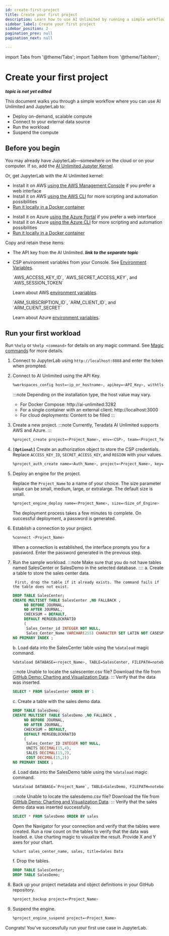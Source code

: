 ```yaml
---
id: create-first-project
title: Create your first project
description: Learn how to use AI Unlimited by running a simple workflow in a Jupyter notebook.
sidebar_label: Create your first project
sidebar_position: 2
pagination_prev: null
pagination_next: null

---
```

import Tabs from '@theme/Tabs';
import TabItem from '@theme/TabItem';

# Create your first project

***topic is not yet edited***

This document walks you through a simple workflow where you can use AI Unlimited and JupyterLab to:

* Deploy on-demand, scalable compute
* Connect to your external data source
* Run the workload
* Suspend the compute

## Before you begin

You may already have JupyterLab&mdash;somewhere on the cloud or on your computer. If so, add the [AI Unlimited Jupyter Kernel](https://downloads.teradata.com/download/tools/teradata-ai-unlimited-jupyter-kernel).

Or, get JupyterLab with the AI Unlimited kernel:

<Tabs>
<TabItem value="aws1" label="AWS">

- Install it on AWS [using the AWS Management Console](/docs/install-ai-unlimited/production/AWS/install-jupyter/aws-console-deploy-jupyter.md) if you prefer a web interface
- Install it on AWS [using the AWS CLI](/docs/install-ai-unlimited/production/AWS/install-jupyter/aws-cli-deploy-jupyter.md) for more scripting and automation possibilities 
- [Run it locally in a Docker container](/docs/install-ai-unlimited/production/AWS/install-jupyter/aws-run-jupyter-docker)

</TabItem>
<TabItem value="azure" label="Azure">

- Install it on Azure [using the Azure Portal](/docs/install-ai-unlimited/production/Azure/install-jupyterlab/prod-azure-portal-deploy-jupyter.md) if you prefer a web interface 
- Install it on Azure [using the Azure CLI](/docs/install-ai-unlimited/production/Azure/install-jupyterlab/prod-azure-cli-deploy-jupyter.md) for more scripting and automation possibilities 
- [Run it locally in a Docker container](/docs/install-ai-unlimited/production/Azure/install-jupyterlab/azure-docker-run-jupyter.md)


</TabItem>
</Tabs>


Copy and retain these items:

- The API key from the AI Unlimited. ***link to the separate topic***

- CSP environment variables from your Console. See [Environment Variables](https://docs.aws.amazon.com/sdkref/latest/guide/environment-variables.html).

  <Tabs>
    <TabItem value="aws" label="AWS" default>
    `AWS_ACCESS_KEY_ID`, `AWS_SECRET_ACCESS_KEY`, and `AWS_SESSION_TOKEN`

  Learn about AWS [environment variables](https://docs.aws.amazon.com/sdkref/latest/guide/environment-variables.html).
  
  </TabItem>
    <TabItem value="azure" label="Azure">
    `ARM_SUBSCRIPTION_ID`, `ARM_CLIENT_ID`, and `ARM_CLIENT_SECRET`

  Learn about Azure [environment variables](https://github.com/paulbouwer/terraform-azure-quickstarts-samples/blob/master/README.md#azure-authentication).
  
  </TabItem>
    </Tabs> 


## Run your first workload

Run `%help` or `%help <command>` for details on any magic command. See [Magic commands](/docs/explore-and-analyze-data/magic-commands.md) for more details.

1. Connect to JupyterLab using `http://localhost:8888` and enter the token when prompted.
2. Connect to AI Unlimited using the API Key.
    ```bash
    %workspaces_config host=<ip_or_hostname>, apikey=<API_Key>, withtls=F
    ```
    :::note
    Depending on the installation type, the host value may vary.
    - For Docker Compose: http://ai-unlimited:3282
    - For a single container with an external client: http://localhost:3000
    - For cloud deployments: Content to be filled
    :::
3. Create a new project.
    :::note
    Currently, Teradata AI Unlimited supports AWS and Azure.
    :::
    ```bash
    %project_create project=<Project_Name>, env=<CSP>, team=<Project_Team>
    ```
4. **`[Optional]`** Create an authorization object to store the CSP credentials.
    Replace `ACCESS_KEY_ID`, `SECRET_ACCESS_KEY`, and `REGION` with your values.
    ```bash
    %project_auth_create name=<Auth_Name>, project=<Project_Name>, key=<ACCESS_KEY_ID>, secret=<SECRET_ACCESS_KEy>, region=<REGION>
    ```
5. Deploy an engine for the project.

    Replace the `Project_Name` to a name of your choice. The size parameter value can be small, medium, large, or extralarge. The default size is small.
    ```bash
    %project_engine_deploy name=<Project_Name>, size=<Size_of_Engine>
    ```
    The deployment process takes a few minutes to complete. On successful deployment, a password is generated.
6. Establish a connection to your project.
    ```bash
    %connect <Project_Name>
    ```
    When a connection is established, the interface prompts you for a password. Enter the password generated in the previous step.

7. Run the sample workload.
    :::note
    Make sure that you do not have tables named SalesCenter or SalesDemo in the selected database.
    ::::
    a. Create a table to store the sales center data.
      
        First, drop the table if it already exists. The command fails if the table does not exist.
    ```sql
    DROP TABLE SalesCenter;
    CREATE MULTISET TABLE SalesCenter ,NO FALLBACK ,
         NO BEFORE JOURNAL,
         NO AFTER JOURNAL,
         CHECKSUM = DEFAULT,
         DEFAULT MERGEBLOCKRATIO
         (
          Sales_Center_id INTEGER NOT NULL,
          Sales_Center_Name VARCHAR(255) CHARACTER SET LATIN NOT CASESPECIFIC)
    NO PRIMARY INDEX ;
    ```
    b. Load data into the SalesCenter table using the `%dataload` magic command.
    ```bash
    %dataload DATABASE=<roject_Name>, TABLE=SalesCenter, FILEPATH=notebooks/sql/data/salescenter.csv
    ```
    :::note
    Unable to locate the salescenter.csv file? Download the file from [GitHub Demo: Charting and Visualization Data](https://github.com/Teradata/jupyter-demos/tree/main/Getting_Started/Charting_and_Visualization/data).
    :::
    Verify that the data was inserted.
    ```sql
    SELECT * FROM SalesCenter ORDER BY 1
    ```
    c. Create a table with the sales demo data.
    ```sql
    DROP TABLE SalesDemo;
    CREATE MULTISET TABLE SalesDemo ,NO FALLBACK ,
         NO BEFORE JOURNAL,
         NO AFTER JOURNAL,
         CHECKSUM = DEFAULT,
         DEFAULT MERGEBLOCKRATIO
         (
          Sales_Center_ID INTEGER NOT NULL,
          UNITS DECIMAL(15,4),
          SALES DECIMAL(15,2),
          COST DECIMAL(15,2))
    NO PRIMARY INDEX ;
    ```
    d. Load data into the SalesDemo table using the `%dataload` magic command.
    ```bash
    %dataload DATABASE=`Project_Name`, TABLE=SalesDemo, FILEPATH=notebooks/sql/data/salesdemo.csv
    ```
    :::note
    Unable to locate the salesdemo.csv file? Download the file from [GitHub Demo: Charting and Visualization Data](https://github.com/Teradata/jupyter-demos/tree/main/Getting_Started/Charting_and_Visualization/data).
    :::
    Verify that the sales demo data was inserted successfully.
    ```sql
    SELECT * FROM SalesDemo ORDER BY sales
    ```
    Open the Navigator for your connection and verify that the tables were created. Run a row count on the tables to verify that the data was loaded.
    e. Use charting magic to visualize the result.
    Provide X and Y axes for your chart.
    ```bash
    %chart sales_center_name, sales, title=Sales Data
    ```
    f.	Drop the tables.
    ```sql
    DROP TABLE SalesCenter;
    DROP TABLE SalesDemo;
    ```
8. Back up your project metadata and object definitions in your GitHub repository.

    ```bash
    %project_backup project=<Project_Name>
    ```
9. Suspend the engine.
    ```bash
    %project_engine_suspend project=<Project_Name>
    ```

Congrats! You've successfully run your first use case in JupyterLab.
